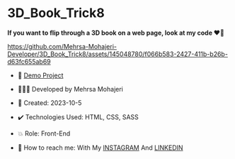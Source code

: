 # 3D_Book_Trick8

**If you want to flip through a 3D book on a web page, look at my code ♥️📔**

https://github.com/Mehrsa-Mohajeri-Developer/3D_Book_Trick8/assets/145048780/f066b583-2427-411b-b26b-d63fc655ab69

- 🔗 [Demo Project](https://mehrsa-mohajeri-developer.github.io/3D_Book_Trick8/)
  
- 👩🏻‍💻 Developed by Mehrsa Mohajeri

- 📆 Created: 2023-10-5

- ✔️ Technologies Used: HTML, CSS, SASS

- 💥 Role: Front-End

- 📲 How to reach me: With My [INSTAGRAM](https://www.instagram.com/mehrsa_mohajeri_developer) And [LINKEDIN](https://www.linkedin.com/in/mehrsa-mohajeri-developer)
